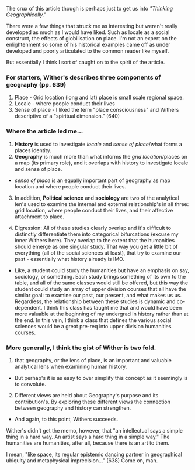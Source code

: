 The crux of this article though is perhaps just to get us into *"Thinking Geographically."* 

There were a few things that struck me as interesting but weren't really developed as much as I would have liked. Such as locale as a social construct, the effects of globilisation on place. I'm not an expert on the enlightenment so some of his historical examples came off as under developed and poorly articulated to the common reader like myself. 

But essentially I think I sort of caught on to the spirit of the article. 

### For starters, Wither's describes three components of geography (pp. 639)

1. Place - Grid location (long and lat) place is small scale regional space. 
2. Locale - where people conduct their lives
3. Sense of place - I liked the term "place consciousness" and Withers descriptive of a "spiritual dimension." (640)

### Where the article led me...

1. **History** is used to investigate *locale* and *sense of place*/what forms a places identity. 
2. **Geography** is much more than what informs the *grid location*/places on a map (its primary role), and it overlaps with history to investigate locale and sense of place. 

  - *sense of place* is an equally important part of geography as map location and where people conduct their lives. 
  
3. In addition, **Political science** and **sociology** are two of the analytical len's used to examine the internal and external relationship's in all three: grid location, where people conduct their lives, and their affective attachment to place.  

4. Digression: All of these studies clearly overlap and it's difficult to distinctly differentiate them into categorical bifurcations (excuse my inner Withers here). They overlap to the extent that the humanities should emerge as one singular study. That way you get a little bit of everything (all of the social sciences at least), that try to examine our past - essentially what history already is IMO. 

  - Like, a student could study the humanities but have an emphasis on say, sociology, or something. Each study brings something of its own to the table, and all of the same classes would still be offered, but this way the student could study an array of upper division courses that all have the similar goal: to examine our past, our present, and what makes us us. Regardless, the relationship between these studies is dynamic and co-dependent. I think this class has taught me that and would have been more valuable at the beginning of my undergrad in history rather than at the end. In this vein, I think a class that defines the various social sciences would be a great pre-req into upper division humanities courses. 
  
  
### More generally, I think the gist of Wither is two fold.

1. that geography, or the lens of place, is an important and valuable analytical lens when examining human history. 
 - But perhap's it is as easy to over simplify this concept as it seemingly is to convolute. 
  
2. Different views are held about Geography's purpose and its contribution's. By exploring these different views the connection between geography and history can strengthen. 
  - And again, to this point, Withers succeeds. 

Wither's didn't get the memo, however, that "an intellectual says a simple thing in a hard way. An artist says a hard thing in a simple way." The humanities are humanities, after all, because there is an art to them.  

I mean, "like space, its regular epistemic dancing partner in geographical ubiquity and metaphysical imprecision…" (638) Come on, man. 
